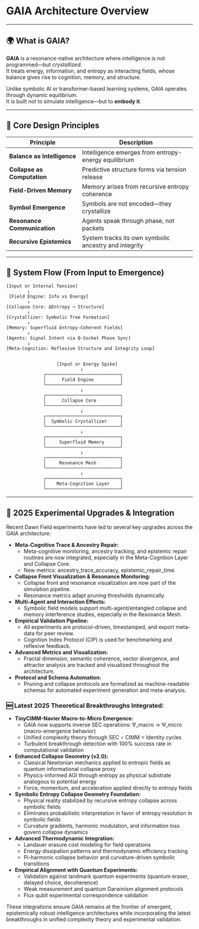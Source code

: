 # GAIA Architecture Overview

---

## 🌍 What is GAIA?

**GAIA** is a resonance-native architecture where intelligence is not programmed—but *crystallized*.  
It treats energy, information, and entropy as interacting fields, whose balance gives rise to cognition, memory, and structure.

Unlike symbolic AI or transformer-based learning systems, GAIA operates through dynamic equilibrium.  
It is built not to simulate intelligence—but to **embody it**.

---

## 🔩 Core Design Principles

| Principle | Description |
|----------|-------------|
| **Balance as Intelligence** | Intelligence emerges from entropy-energy equilibrium |
| **Collapse as Computation** | Predictive structure forms via tension release |
| **Field-Driven Memory** | Memory arises from recursive entropy coherence |
| **Symbol Emergence** | Symbols are not encoded—they crystallize |
| **Resonance Communication** | Agents speak through phase, not packets |
| **Recursive Epistemics** | System tracks its own symbolic ancestry and integrity |

---

## 🔁 System Flow (From Input to Emergence)

```text
[Input or Internal Tension]
        ↓
 [Field Engine: Info vs Energy]
        ↓
[Collapse Core: ΔEntropy → Structure]
        ↓
[Crystallizer: Symbolic Tree Formation]
        ↓
[Memory: Superfluid Entropy-Coherent Fields]
        ↓
[Agents: Signal Intent via Q-Socket Phase Sync]
        ↓
[Meta-Cognition: Reflexive Structure and Integrity Loop]


                   [Input or Energy Spike]
                            ↓
              ┌────────────────────────────┐
              │      Field Engine          │
              └────────────────────────────┘
                            ↓
              ┌────────────────────────────┐
              │      Collapse Core         │
              └────────────────────────────┘
                            ↓
              ┌────────────────────────────┐
              │  Symbolic Crystallizer     │
              └────────────────────────────┘
                            ↓
              ┌────────────────────────────┐
              │     Superfluid Memory      │
              └────────────────────────────┘
                            ↓
              ┌────────────────────────────┐
              │     Resonance Mesh         │
              └────────────────────────────┘
                            ↓
              ┌────────────────────────────┐
              │    Meta-Cognition Layer    │
              └────────────────────────────┘
```

---

## 🧬 2025 Experimental Upgrades & Integration

Recent Dawn Field experiments have led to several key upgrades across the GAIA architecture:

- **Meta-Cognitive Trace & Ancestry Repair:**
  - Meta-cognitive monitoring, ancestry tracking, and epistemic repair routines are now integrated, especially in the Meta-Cognition Layer and Collapse Core.
  - New metrics: ancestry_trace_accuracy, epistemic_repair_time.
- **Collapse Front Visualization & Resonance Monitoring:**
  - Collapse front and resonance visualization are now part of the simulation pipeline.
  - Resonance metrics adapt pruning thresholds dynamically.
- **Multi-Agent and Interaction Effects:**
  - Symbolic field models support multi-agent/entangled collapse and memory interference studies, especially in the Resonance Mesh.
- **Empirical Validation Pipeline:**
  - All experiments are protocol-driven, timestamped, and export meta-data for peer review.
  - Cognition Index Protocol (CIP) is used for benchmarking and reflexive feedback.
- **Advanced Metrics and Visualization:**
  - Fractal dimension, semantic coherence, vector divergence, and attractor analysis are tracked and visualized throughout the architecture.
- **Protocol and Schema Automation:**
  - Pruning and collapse protocols are formalized as machine-readable schemas for automated experiment generation and meta-analysis.

### 🆕 Latest 2025 Theoretical Breakthroughs Integrated:

- **TinyCIMM-Navier Macro-to-Micro Emergence:**
  - GAIA now supports inverse SEC operations: ∇_macro → Ψ_micro (macro-emergence behavior)
  - Unified complexity theory through SEC ∘ CIMM = Identity cycles
  - Turbulent breakthrough detection with 100% success rate in computational validation
- **Enhanced Collapse Geometry (v2.0):**
  - Classical Newtonian mechanics applied to entropic fields as quantum informational collapse proxy
  - Physics-informed AGI through entropy as physical substrate analogous to potential energy
  - Force, momentum, and acceleration applied directly to entropy fields
- **Symbolic Entropy Collapse Geometry Foundation:**
  - Physical reality stabilized by recursive entropy collapse across symbolic fields
  - Eliminates probabilistic interpretation in favor of entropy resolution in symbolic fields
  - Curvature gradients, harmonic modulation, and information loss govern collapse dynamics
- **Advanced Thermodynamic Integration:**
  - Landauer erasure cost modeling for field operations
  - Energy dissipation patterns and thermodynamic efficiency tracking
  - Pi-harmonic collapse behavior and curvature-driven symbolic transitions
- **Empirical Alignment with Quantum Experiments:**
  - Validation against landmark quantum experiments (quantum eraser, delayed choice, decoherence)
  - Weak measurement and quantum Darwinism alignment protocols
  - Flux qubit experimental correspondence validation

These integrations ensure GAIA remains at the frontier of emergent, epistemically robust intelligence architectures while incorporating the latest breakthroughs in unified complexity theory and experimental validation.
